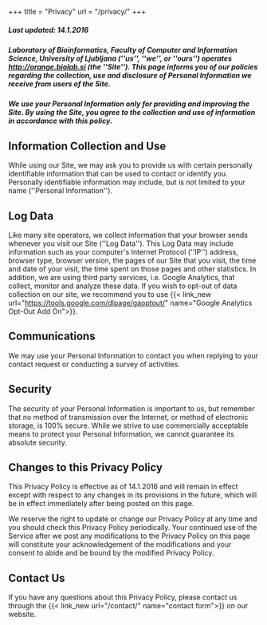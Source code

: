 +++
title = "Privacy"
url = "/privacy/"
+++

##### Last updated: 14.1.2016

##### Laboratory of Bioinformatics, Faculty of Computer and Information Science, University of Ljubljana (''us'', ''we'', or ''ours'') operates http://orange.biolab.si (the ''Site''). This page informs you of our policies regarding the collection, use and disclosure of Personal Information we receive from users of the Site.

##### We use your Personal Information only for providing and improving the Site. By using the Site, you agree to the collection and use of information in accordance with this policy.



## Information Collection and Use

While using our Site, we may ask you to provide us with certain personally identifiable information that can be used to contact or identify you. Personally identifiable information may include, but is not limited to your name (''Personal Information'').

## Log Data

Like many site operators, we collect information that your browser sends whenever you visit our Site (''Log Data'').
This Log Data may include information such as your computer's Internet Protocol (''IP'') address, browser type, browser version, the pages of our Site that you visit, the time and date of your visit, the time spent on those pages and other statistics.
In addition, we are using third party services, i.e. Google Analytics, that collect, monitor and analyze these data. If you wish to opt-out of data collection on our site, we recommend you to use {{< link_new url="https://tools.google.com/dlpage/gaoptout/" name="Google Analytics Opt-Out Add On">}}.

## Communications

We may use your Personal Information to contact you when replying to your contact request or conducting a survey of activities.

## Security

The security of your Personal Information is important to us, but remember that no method of transmission over the Internet, or method of electronic storage, is 100% secure. While we strive to use commercially acceptable means to protect your Personal Information, we cannot guarantee its absolute security.

## Changes to this Privacy Policy

This Privacy Policy is effective as of 14.1.2016 and will remain in effect except with respect to any changes in its provisions in the future, which will be in effect immediately after being posted on this page.
   	
We reserve the right to update or change our Privacy Policy at any time and you should check this Privacy Policy periodically. Your continued use of the Service after we post any modifications to the Privacy Policy on this page will constitute your acknowledgement of the modifications and your consent to abide and be bound by the modified Privacy Policy.

## Contact Us

If you have any questions about this Privacy Policy, please contact us through the 
{{< link_new url="/contact/" name="contact form">}} on our website.








